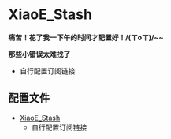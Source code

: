# XiaoE_Stash
**痛苦！花了我一下午的时间才配置好！/(ㄒoㄒ)/~~**

**那些小错误太难找了**
- 自行配置订阅链接
## 配置文件
- [XiaoE_Stash](https://raw.githubusercontent.com/LaolunsiG/XiaoE_PCR/main/Config_File/Stash/XiaoE_Stash.yaml)
  - 自行配置订阅链接

